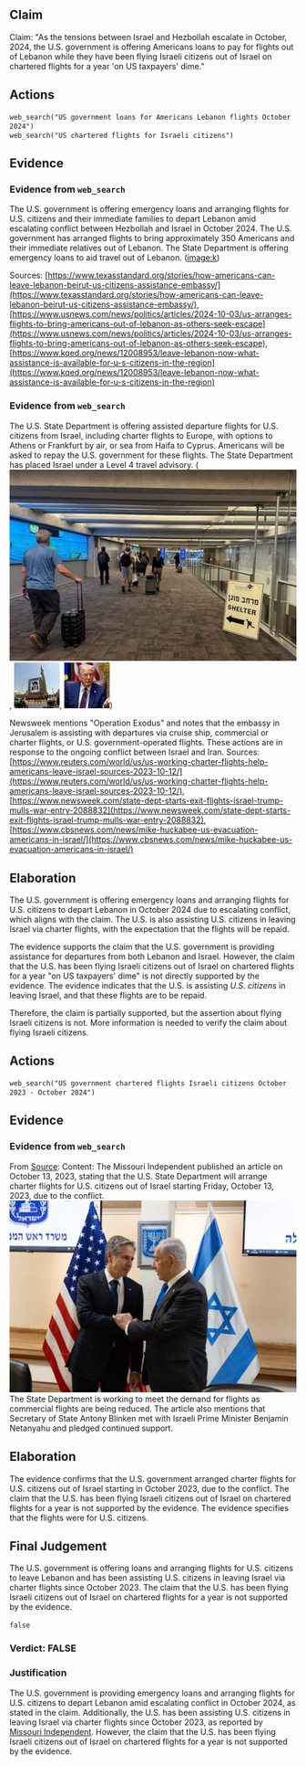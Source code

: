 ## Claim
Claim: "As the tensions between Israel and Hezbollah escalate in October, 2024, the U.S. government is offering Americans loans to pay for flights out of Lebanon while they have been flying Israeli citizens out of Israel on chartered flights for a year 'on US taxpayers' dime."

## Actions
```
web_search("US government loans for Americans Lebanon flights October 2024")
web_search("US chartered flights for Israeli citizens")
```

## Evidence
### Evidence from `web_search`
The U.S. government is offering emergency loans and arranging flights for U.S. citizens and their immediate families to depart Lebanon amid escalating conflict between Hezbollah and Israel in October 2024. The U.S. government has arranged flights to bring approximately 350 Americans and their immediate relatives out of Lebanon. The State Department is offering emergency loans to aid travel out of Lebanon. (<image:k>)

Sources: [https://www.texasstandard.org/stories/how-americans-can-leave-lebanon-beirut-us-citizens-assistance-embassy/](https://www.texasstandard.org/stories/how-americans-can-leave-lebanon-beirut-us-citizens-assistance-embassy/), [https://www.usnews.com/news/politics/articles/2024-10-03/us-arranges-flights-to-bring-americans-out-of-lebanon-as-others-seek-escape](https://www.usnews.com/news/politics/articles/2024-10-03/us-arranges-flights-to-bring-americans-out-of-lebanon-as-others-seek-escape), [https://www.kqed.org/news/12008953/leave-lebanon-now-what-assistance-is-available-for-u-s-citizens-in-the-region](https://www.kqed.org/news/12008953/leave-lebanon-now-what-assistance-is-available-for-u-s-citizens-in-the-region)


### Evidence from `web_search`
The U.S. State Department is offering assisted departure flights for U.S. citizens from Israel, including charter flights to Europe, with options to Athens or Frankfurt by air, or sea from Haifa to Cyprus. Americans will be asked to repay the U.S. government for these flights. The State Department has placed Israel under a Level 4 travel advisory. (![image 9577](media/2025-08-30_00-59-1756515584-362178.jpg), ![image 9595](media/2025-08-30_01-00-1756515603-202049.jpg), ![image 9596](media/2025-08-30_01-00-1756515603-341271.jpg))

Newsweek mentions "Operation Exodus" and notes that the embassy in Jerusalem is assisting with departures via cruise ship, commercial or charter flights, or U.S. government-operated flights. These actions are in response to the ongoing conflict between Israel and Iran.
Sources: [https://www.reuters.com/world/us/us-working-charter-flights-help-americans-leave-israel-sources-2023-10-12/](https://www.reuters.com/world/us/us-working-charter-flights-help-americans-leave-israel-sources-2023-10-12/), [https://www.newsweek.com/state-dept-starts-exit-flights-israel-trump-mulls-war-entry-2088832](https://www.newsweek.com/state-dept-starts-exit-flights-israel-trump-mulls-war-entry-2088832), [https://www.cbsnews.com/news/mike-huckabee-us-evacuation-americans-in-israel/](https://www.cbsnews.com/news/mike-huckabee-us-evacuation-americans-in-israel/)


## Elaboration
The U.S. government is offering emergency loans and arranging flights for U.S. citizens to depart Lebanon in October 2024 due to escalating conflict, which aligns with the claim. The U.S. is also assisting U.S. citizens in leaving Israel via charter flights, with the expectation that the flights will be repaid.

The evidence supports the claim that the U.S. government is providing assistance for departures from both Lebanon and Israel. However, the claim that the U.S. has been flying Israeli citizens out of Israel on chartered flights for a year "on US taxpayers' dime" is not directly supported by the evidence. The evidence indicates that the U.S. is assisting *U.S. citizens* in leaving Israel, and that these flights are to be repaid.

Therefore, the claim is partially supported, but the assertion about flying Israeli citizens is not. More information is needed to verify the claim about flying Israeli citizens.


## Actions
```
web_search("US government chartered flights Israeli citizens October 2023 - October 2024")
```

## Evidence
### Evidence from `web_search`
From [Source](https://missouriindependent.com/2023/10/13/with-violence-raging-in-israel-u-s-citizens-to-be-flown-out-on-charters/): 
Content: The Missouri Independent published an article on October 13, 2023, stating that the U.S. State Department will arrange charter flights for U.S. citizens out of Israel starting Friday, October 13, 2023, due to the conflict. ![image 13195](media/2025-08-31_15-43-1756654998-591515.jpg) The State Department is working to meet the demand for flights as commercial flights are being reduced. The article also mentions that Secretary of State Antony Blinken met with Israeli Prime Minister Benjamin Netanyahu and pledged continued support.


## Elaboration
The evidence confirms that the U.S. government arranged charter flights for U.S. citizens out of Israel starting in October 2023, due to the conflict. The claim that the U.S. has been flying Israeli citizens out of Israel on chartered flights for a year is not supported by the evidence. The evidence specifies that the flights were for U.S. citizens.


## Final Judgement
The U.S. government is offering loans and arranging flights for U.S. citizens to leave Lebanon and has been assisting U.S. citizens in leaving Israel via charter flights since October 2023. The claim that the U.S. has been flying Israeli citizens out of Israel on chartered flights for a year is not supported by the evidence.

`false`

### Verdict: FALSE

### Justification
The U.S. government is providing emergency loans and arranging flights for U.S. citizens to depart Lebanon amid escalating conflict in October 2024, as stated in the claim. Additionally, the U.S. has been assisting U.S. citizens in leaving Israel via charter flights since October 2023, as reported by [Missouri Independent](https://missouriindependent.com/2023/10/13/with-violence-raging-in-israel-u-s-citizens-to-be-flown-out-on-charters/). However, the claim that the U.S. has been flying Israeli citizens out of Israel on chartered flights for a year is not supported by the evidence.
